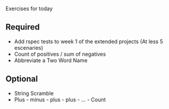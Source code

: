 Exercises for today

## Required

- Add rspec tests to week 1 of the extended projects (At less 5 escenaries)
- Count of positives / sum of negatives
- Abbreviate a Two Word Name

## Optional

- String Scramble
- Plus - minus - plus - plus - ... - Count
